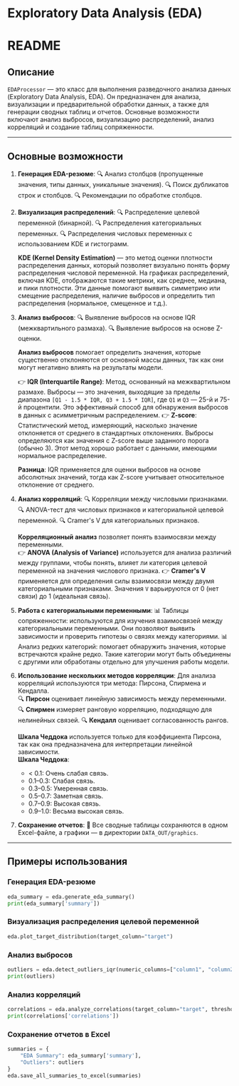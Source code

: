 # Exploratory Data Analysis (EDA)

# README

## Описание

`EDAProcessor` — это класс для выполнения разведочного анализа данных (Exploratory Data Analysis, EDA). 
Он предназначен для анализа, визуализации и предварительной обработки данных, а также для генерации сводных таблиц и отчетов. 
Основные возможности включают анализ выбросов, визуализацию распределений, анализ корреляций и создание таблиц сопряженности.

---

## Основные возможности

1. **Генерация EDA-резюме**:
   🔍 Анализ столбцов (пропущенные значения, типы данных, уникальные значения).
   🔍 Поиск дубликатов строк и столбцов.
   🔍 Рекомендации по обработке столбцов.

2. **Визуализация распределений**:
   🔍 Распределение целевой переменной (бинарной).
   🔍 Распределения категориальных переменных.
   🔍 Распределения числовых переменных с использованием KDE и гистограмм.

   **KDE (Kernel Density Estimation)** — это метод оценки плотности распределения данных, который позволяет визуально понять форму распределения числовой переменной. 
   На графиках распределений, включая KDE, отображаются такие метрики, как среднее, медиана, и пики плотности. 
   Эти данные помогают выявить симметрию или смещение распределения, наличие выбросов и определить тип распределения (нормальное, смещенное и т.д.).

3. **Анализ выбросов**:
   🔍 Выявление выбросов на основе IQR (межквартильного размаха).
   🔍 Выявление выбросов на основе Z-оценки.

   **Анализ выбросов** помогает определить значения, которые существенно отклоняются от основной массы данных, так как они могут негативно влиять на результаты модели.

   👉 **IQR (Interquartile Range)**: Метод, основанный на межквартильном размахе. 
     Выбросы — это значения, выходящие за пределы диапазона `[Q1 - 1.5 * IQR, Q3 + 1.5 * IQR]`, где `Q1` и `Q3` — 25-й и 75-й процентили. 
     Это эффективный способ для обнаружения выбросов в данных с асимметричным распределением.
   👉 **Z-score**: Статистический метод, измеряющий, насколько значение отклоняется от среднего в стандартных отклонениях. 
     Выбросы определяются как значения с Z-score выше заданного порога (обычно 3). 
     Этот метод хорошо работает с данными, имеющими нормальное распределение.

   **Разница**: IQR применяется для оценки выбросов на основе абсолютных значений, тогда как Z-score учитывает относительное отклонение от среднего.

4. **Анализ корреляций**:
   🔍 Корреляции между числовыми признаками.
   🔍 ANOVA-тест для числовых признаков и категориальной целевой переменной.
   🔍 Cramer's V для категориальных признаков.

   **Корреляционный анализ** позволяет понять взаимосвязи между переменными.  
   👉 **ANOVA (Analysis of Variance)** используется для анализа различий между группами, чтобы понять, влияет ли категория целевой переменной на значения числового признака.
   👉 **Cramer's V** применяется для определения силы взаимосвязи между двумя категориальными признаками. 
     Значения `V` варьируются от 0 (нет связи) до 1 (идеальная связь).

5. **Работа с категориальными переменными**:
   📊 Таблицы сопряженности: используются для изучения взаимосвязей между категориальными переменными. 
     Они позволяют выявить зависимости и проверить гипотезы о связях между категориями.
   📊 Анализ редких категорий: помогает обнаружить значения, которые встречаются крайне редко. 
     Такие категории могут быть объединены с другими или обработаны отдельно для улучшения работы модели.

6. **Использование нескольких методов корреляции**:
   Для анализа корреляций используются три метода: Пирсона, Спирмена и Кендалла.  
   🔍 **Пирсон** оценивает линейную зависимость между переменными.
   🔍 **Спирмен** измеряет ранговую корреляцию, подходящую для нелинейных связей.
   🔍 **Кендалл** оценивает согласованность рангов.  

   **Шкала Чеддока** используется только для коэффициента Пирсона, так как она предназначена для интерпретации линейной зависимости.  
   **Шкала Чеддока**:
   - < 0.1: Очень слабая связь.
   - 0.1–0.3: Слабая связь.
   - 0.3–0.5: Умеренная связь.
   - 0.5–0.7: Заметная связь.
   - 0.7–0.9: Высокая связь.
   - 0.9–1.0: Весьма высокая связь.

7. **Сохранение отчетов**:
   📂 Все сводные таблицы сохраняются в одном Excel-файле, а графики — в директории `DATA_OUT/graphics`.

---

## Примеры использования

### Генерация EDA-резюме
```python
eda_summary = eda.generate_eda_summary()
print(eda_summary['summary'])
```

### Визуализация распределения целевой переменной
```python
eda.plot_target_distribution(target_column="target")
```

### Анализ выбросов
```python
outliers = eda.detect_outliers_iqr(numeric_columns=["column1", "column2"])
print(outliers)
```

### Анализ корреляций
```python
correlations = eda.analyze_correlations(target_column="target", threshold=0.5)
print(correlations['correlations'])
```

### Сохранение отчетов в Excel
```python
summaries = {
    "EDA Summary": eda_summary['summary'],
    "Outliers": outliers
}
eda.save_all_summaries_to_excel(summaries)
```
